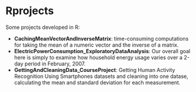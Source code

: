 # Rprojects
Some projects developed in R:
- **CachingMeanVectorAndInverseMatrix**: time-consuming computations for taking the mean of a numeric vector and the inverse of a matrix.
- **ElectricPowerConsumption_ExploratoryDataAnalysis**: Our overall goal here is simply to examine how household energy usage varies over a 2-day period in February, 2007.
- **GettingAndCleaningData_CourseProject**: Getting Human Activity Recognition Using Smartphones datasets and cleaning into one datase, calculating the mean and standard deviation for each measurement.
